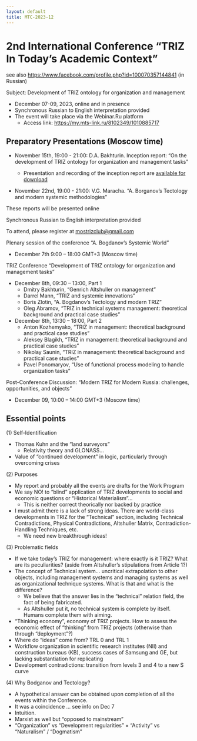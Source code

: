 ```yaml
---
layout: default
title: MTC-2023-12
---
```


# 2nd International Conference “TRIZ In Today’s Academic Context”

see also <https://www.facebook.com/profile.php?id=100070357144841> (in Russian) 

Subject: Development of TRIZ ontology for organization and management

* December 07-09, 2023, online and in presence
* Synchronous Russian to English interpretation provided
* The event will take place via the Webinar.Ru platform
  * Access link: https://my.mts-link.ru/8102349/1010885717

## Preparatory Presentations (Moscow time) 
* November 15th, 19:00 - 21:00: D.A. Bakhturin. Inception report: “On the development of TRIZ ontology for organization and management tasks”
  * Presentation and recording of the inception report are [available for download](https://disk.yandex.ru/d/3Tb-4USgeKPnxg)

* November 22nd, 19:00 - 21:00: V.G. Maracha. “A. Borganov’s Tectology and modern systemic methodologies”

These reports will be presented online

Synchronous Russian to English interpretation provided

To attend, please register at mostrizclub@gmail.com

Plenary session of the conference “A. Bogdanov’s Systemic World”
* December 7th 9:00 – 18:00 GMT+3 (Moscow time)

TRIZ Conference “Development of TRIZ ontology for organization and management tasks”
* December 8th, 09:30 – 13:00, Part 1
  * Dmitry Bakhturin, “Genrich Altshuller on management”	
  * Darrel Mann, “TRIZ and systemic innovations”
  * Boris Zlotin, “A. Bogdanov’s Tectology and modern TRIZ”	
  * Oleg Abramov, “TRIZ in technical systems management: theoretical background and practical case studies”
* December 8th, 13:30 – 18:00, Part 2
  * Anton Kozhemyako, “TRIZ in management: theoretical background and practical case studies”
  * Aleksey Blagikh, “TRIZ in management: theoretical background and practical case studies”
  * Nikolay Saunin, “TRIZ in management: theoretical background and practical case studies”
  * Pavel Ponomaryov, “Use of functional process modeling to handle organization tasks”

Post-Conference Discussion: “Modern TRIZ for Modern Russia: challenges, opportunities, and objects”
* December 09, 10:00 – 14:00 GMT+3 (Moscow time)

## Essential points

(1) Self-Identification
* Thomas Kuhn and the “land surveyors”
  * Relativity theory and GLONASS...
* Value of “continued development” in logic, particularly through overcoming crises

(2) Purposes
* My report and probably all the events are drafts for the Work Program
* We say NO! to “blind” application of TRIZ developments to social and economic questions or “Historical Materialism”... 
  * This is neither correct theorically nor backed by practice
* I must admit there is a lack of strong ideas. There are world-class developments in TRIZ for the “Technical” section, including  Technical Contradictions, Physical Contradictions, Altshuller Matrix, Contradiction-Handling Techniques, etc.
  * We need new breakthrough ideas!

(3) Problematic fields
* If we take today’s TRIZ for management: where exactly is it TRIZ? What are its peculiarities? (aside from Altshuller’s stipulations from Article 1?)
* The concept of Technical system... uncritical extrapolation to other objects, including management systems and managing systems as well as organizational technique systems. What is that and what is the difference?
  * We believe that the answer lies in the “technical” relation field, the fact of being fabricated.
  * As Altshuller put it, no technical system is complete by itself. Humans complete them with aiming.
* “Thinking economy”, economy of TRIZ projects. How to assess the economic effect of “thinking” from TRIZ projects (otherwise than through “deployment”?)
* Where do “ideas” come from? TRL 0 and TRL 1
* Workflow organization in scientific research institutes (NII) and construction bureaus (KB), success cases of Samsung and GE, but lacking substantiation for replicating
* Development contradictions: transition from levels 3 and 4 to a new S curve

(4) Why Bodganov and Tectology?
* A hypothetical answer can be obtained upon completion of all the events within the Conference.
* It was a coincidence ... see info on Dec 7
* Intuition. 
* Marxist as well but “opposed to mainstream”
* “Organization” vs “Development regularities” = “Activity” vs “Naturalism” / “Dogmatism”

